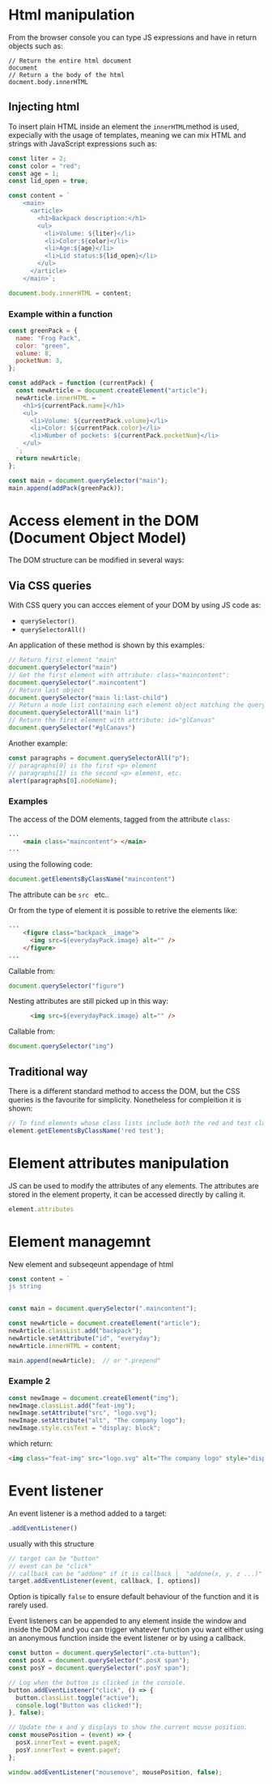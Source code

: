 # Html manipulation

From the browser console you can type JS expressions and have in return objects such as:

```console
// Return the entire html document
document
// Return a the body of the html 
docment.body.innerHTML
``` 

## Injecting html
To insert plain HTML inside an element the ```innerHTML```method is used, expecially 
with the usage of templates, meaning we can mix HTML and strings with JavaScript
expressions such as:

```js
const liter = 2;
const color = "red"; 
const age = 1;
const lid_open = true;

const content = `
    <main>
      <article>
        <h1>Backpack description:</h1>
        <ul>
          <li>Volume: ${liter}</li>
          <li>Color:${color}</li>
          <li>Age:${age}</li>
          <li>Lid status:${lid_open}</li>
        </ul>
      </article>
    </main>`;

document.body.innerHTML = content;
```

### Example within a function

```js
const greenPack = {
  name: "Frog Pack",
  color: "green",
  volume: 8,
  pocketNum: 3,
};

const addPack = function (currentPack) {
  const newArticle = document.createElement("article");
  newArticle.innerHTML = `
    <h1>${currentPack.name}</h1>
    <ul>
      <li>Volume: ${currentPack.volume}</li>
      <li>Color: ${currentPack.color}</li>
      <li>Number of pockets: ${currentPack.pocketNum}</li>
    </ul>
  `;
  return newArticle;
};

const main = document.querySelector("main");
main.append(addPack(greenPack));
```

# Access element in the DOM (Document Object Model) 

The DOM structure can be modified in several ways:

## Via CSS queries

With CSS query you can accces element of your DOM by using JS code as:

- ```querySelector()```
- ```querySelectorAll()```

An application of these method is shown by this examples:

```js
// Return first element "main"
document.querySelector("main")
// Get the first element with attribute: class="maincontent":
document.querySelector(".maincontent")
// Return last object
document.querySelector("main li:last-child")
// Return a node list containing each element object matching the query
document.querySelectorAll("main li")
// Return the first element with attribute: id="glCanvas"
document.querySelector("#glCanavs")
```
Another example:
```js
const paragraphs = document.querySelectorAll("p");
// paragraphs[0] is the first <p> element
// paragraphs[1] is the second <p> element, etc.
alert(paragraphs[0].nodeName);
```
### Examples

The access of the DOM elements, tagged from the attribute ```class```:

```html
...
    <main class="maincontent"> </main>
...
```
using the following code: 

```js
document.getElementsByClassName("maincontent")
```

The attribute can be ```src ```  etc.. 
<p></p> 
Or from the type of element it is possible to retrive the elements like:

```html
...
    <figure class="backpack__image">
      <img src=${everydayPack.image} alt="" />
    </figure>
...
```

Callable from:

```js
document.querySelector("figure")
```
Nesting attributes are still picked up in this way:

```html
      <img src=${everydayPack.image} alt="" />
```

Callable from:

```js
document.querySelector("img")
```

## Traditional way

There is a different standard method to access the DOM, but the CSS queries 
is the favourite for simplicity. Nonetheless for compleition it is shown:

```js
// To find elements whose class lists include both the red and test classes:
element.getElementsByClassName('red test');
``` 

# Element attributes manipulation
JS can be used to modify the attributes of any elements. The attributes 
are stored in the element property, it can be accessed directly by calling it.

```js
element.attributes
```

# Element managemnt

New element and subseqeunt appendage of html

```js
const content = `
js string
`

const main = document.querySelector(".maincontent");

const newArticle = document.createElement("article");
newArticle.classList.add("backpack");
newArticle.setAttribute("id", "everyday");
newArticle.innerHTML = content;

main.append(newArticle);  // or ".prepend" 
```

### Example 2

```js
const newImage = document.createElement("img");
newImage.classList.add("feat-img");
newImage.setAttribute("src", "logo.svg");
newImage.setAttribute("alt", "The company logo");
newImage.style.cssText = "display: block";
```

which return:

```html
<img class="feat-img" src="logo.svg" alt="The company logo" style="display: block;">
```

#  Event listener

An event listener is a method added to a target:

```js
.addEventListener()
```
usually with this structure

```js
// target can be "button"
// event can be "click"
// callback can be "addone" if it is callback |  "addone(x, y, z ...)" if it is a function
target.addEventListener(event, callback, [, options])
```

Option is tipically ```false``` to ensure default behaviour of the function and it 
is rarely used.

Event listeners can be appended to any element inside the window and inside the DOM
and you can trigger whatever function you want either using an anonymous function inside
the event listener or by using a callback.

``` js
const button = document.querySelector(".cta-button");
const posX = document.querySelector(".posX span");
const posY = document.querySelector(".posY span");

// Log when the button is clicked in the console.
button.addEventListener("click", () => {
  button.classList.toggle("active");
  console.log("Button was clicked!");
}, false);

// Update the x and y displays to show the current mouse position.
const mousePosition = (event) => {
  posX.innerText = event.pageX;
  posY.innerText = event.pageY;
};

window.addEventListener("mousemove", mousePosition, false);
```
